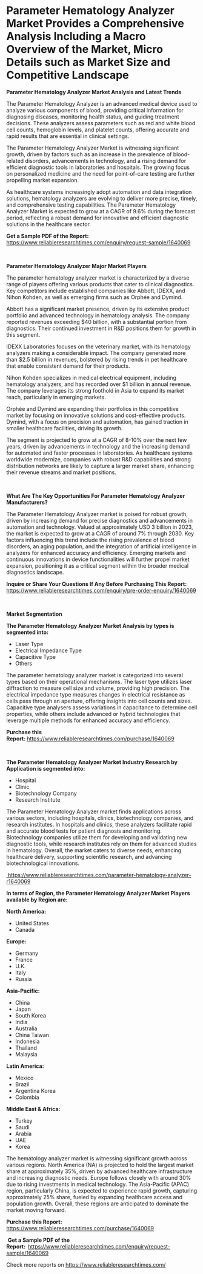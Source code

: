 <p><h1>Parameter Hematology Analyzer Market Provides a Comprehensive Analysis Including a Macro Overview of the Market, Micro Details such as Market Size and Competitive Landscape</h1></p><p><strong>Parameter Hematology Analyzer Market Analysis and Latest Trends</strong></p>
<p><p>The Parameter Hematology Analyzer is an advanced medical device used to analyze various components of blood, providing critical information for diagnosing diseases, monitoring health status, and guiding treatment decisions. These analyzers assess parameters such as red and white blood cell counts, hemoglobin levels, and platelet counts, offering accurate and rapid results that are essential in clinical settings.</p><p>The Parameter Hematology Analyzer Market is witnessing significant growth, driven by factors such as an increase in the prevalence of blood-related disorders, advancements in technology, and a rising demand for efficient diagnostic tools in laboratories and hospitals. The growing focus on personalized medicine and the need for point-of-care testing are further propelling market expansion. </p><p>As healthcare systems increasingly adopt automation and data integration solutions, hematology analyzers are evolving to deliver more precise, timely, and comprehensive testing capabilities. The Parameter Hematology Analyzer Market is expected to grow at a CAGR of 9.6% during the forecast period, reflecting a robust demand for innovative and efficient diagnostic solutions in the healthcare sector.</p></p>
<p><strong>Get a Sample PDF of the Report:&nbsp;</strong> <a href="https://www.reliableresearchtimes.com/enquiry/request-sample/1640069?utm_campaign=3011&utm_medium=2&utm_source=Github&utm_content=ia&utm_term=05032025&utm_id=parameter-hematology-analyzer">https://www.reliableresearchtimes.com/enquiry/request-sample/1640069</a></p>
<p>&nbsp;</p>
<p><strong>Parameter Hematology Analyzer Major Market Players</strong></p>
<p><p>The parameter hematology analyzer market is characterized by a diverse range of players offering various products that cater to clinical diagnostics. Key competitors include established companies like Abbott, IDEXX, and Nihon Kohden, as well as emerging firms such as Orphée and Dymind.</p><p>Abbott has a significant market presence, driven by its extensive product portfolio and advanced technology in hematology analysis. The company reported revenues exceeding $40 billion, with a substantial portion from diagnostics. Their continued investment in R&D positions them for growth in this segment.</p><p>IDEXX Laboratories focuses on the veterinary market, with its hematology analyzers making a considerable impact. The company generated more than $2.5 billion in revenues, bolstered by rising trends in pet healthcare that enable consistent demand for their products. </p><p>Nihon Kohden specializes in medical electrical equipment, including hematology analyzers, and has recorded over $1 billion in annual revenue. The company leverages its strong foothold in Asia to expand its market reach, particularly in emerging markets.</p><p>Orphée and Dymind are expanding their portfolios in this competitive market by focusing on innovative solutions and cost-effective products. Dymind, with a focus on precision and automation, has gained traction in smaller healthcare facilities, driving its growth.</p><p>The segment is projected to grow at a CAGR of 8-10% over the next few years, driven by advancements in technology and the increasing demand for automated and faster processes in laboratories. As healthcare systems worldwide modernize, companies with robust R&D capabilities and strong distribution networks are likely to capture a larger market share, enhancing their revenue streams and market positions.</p></p>
<p>&nbsp;</p>
<p><strong>What Are The Key Opportunities For Parameter Hematology Analyzer Manufacturers?</strong></p>
<p><p>The Parameter Hematology Analyzer market is poised for robust growth, driven by increasing demand for precise diagnostics and advancements in automation and technology. Valued at approximately USD 3 billion in 2023, the market is expected to grow at a CAGR of around 7% through 2030. Key factors influencing this trend include the rising prevalence of blood disorders, an aging population, and the integration of artificial intelligence in analyzers for enhanced accuracy and efficiency. Emerging markets and continuous innovations in device functionalities will further propel market expansion, positioning it as a critical segment within the broader medical diagnostics landscape.</p></p>
<p><strong>Inquire or Share Your Questions If Any Before Purchasing This Report:</strong> <a href="https://www.reliableresearchtimes.com/enquiry/pre-order-enquiry/1640069?utm_campaign=3011&utm_medium=2&utm_source=Github&utm_content=ia&utm_term=05032025&utm_id=parameter-hematology-analyzer">https://www.reliableresearchtimes.com/enquiry/pre-order-enquiry/1640069</a></p>
<p>&nbsp;</p>
<p><strong>Market Segmentation</strong></p>
<p><strong>The Parameter Hematology Analyzer Market Analysis by types is segmented into:</strong></p>
<p><ul><li>Laser Type</li><li>Electrical Impedance Type</li><li>Capacitive Type</li><li>Others</li></ul></p>
<p><p>The parameter hematology analyzer market is categorized into several types based on their operational mechanisms. The laser type utilizes laser diffraction to measure cell size and volume, providing high precision. The electrical impedance type measures changes in electrical resistance as cells pass through an aperture, offering insights into cell counts and sizes. Capacitive type analysers assess variations in capacitance to determine cell properties, while others include advanced or hybrid technologies that leverage multiple methods for enhanced accuracy and efficiency.</p></p>
<p><strong>Purchase this Report:&nbsp;</strong><a href="https://www.reliableresearchtimes.com/purchase/1640069?utm_campaign=3011&utm_medium=2&utm_source=Github&utm_content=ia&utm_term=05032025&utm_id=parameter-hematology-analyzer">https://www.reliableresearchtimes.com/purchase/1640069</a></p>
<p>&nbsp;</p>
<p><strong>The Parameter Hematology Analyzer Market Industry Research by Application is segmented into:</strong></p>
<p><ul><li>Hospital</li><li>Clinic</li><li>Biotechnology Company</li><li>Research Institute</li></ul></p>
<p><p>The Parameter Hematology Analyzer market finds applications across various sectors, including hospitals, clinics, biotechnology companies, and research institutes. In hospitals and clinics, these analyzers facilitate rapid and accurate blood tests for patient diagnosis and monitoring. Biotechnology companies utilize them for developing and validating new diagnostic tools, while research institutes rely on them for advanced studies in hematology. Overall, the market caters to diverse needs, enhancing healthcare delivery, supporting scientific research, and advancing biotechnological innovations.</p></p>
<p><a href="https://www.reliableresearchtimes.com/parameter-hematology-analyzer-r1640069?utm_campaign=3011&utm_medium=2&utm_source=Github&utm_content=ia&utm_term=05032025&utm_id=parameter-hematology-analyzer">&nbsp;https://www.reliableresearchtimes.com/parameter-hematology-analyzer-r1640069</a></p>
<p><strong>In terms of Region, the Parameter Hematology Analyzer Market Players available by Region are:</strong></p>
<p>
    <p> <strong> North America: </strong>
        <ul>
            <li>United States</li>
            <li>Canada</li>
        </ul>
        </p> 
    <p> <strong> Europe: </strong>
        <ul>
            <li>Germany</li>
            <li>France</li>
            <li>U.K.</li>
            <li>Italy</li>
            <li>Russia</li>
        </ul>
        </p> 
    <p> <strong> Asia-Pacific: </strong>
        <ul>
            <li>China</li>
            <li>Japan</li>
            <li>South Korea</li>
            <li>India</li>
            <li>Australia</li>
            <li>China Taiwan</li>
            <li>Indonesia</li>
            <li>Thailand</li>
            <li>Malaysia</li>
        </ul>
        </p> 
    <p> <strong> Latin America: </strong>
        <ul>
            <li>Mexico</li>
            <li>Brazil</li>
            <li>Argentina Korea</li>
            <li>Colombia</li>
        </ul>
        </p> 
    <p> <strong> Middle East & Africa: </strong>
        <ul>
            <li>Turkey</li>
            <li>Saudi</li>
            <li>Arabia</li>
            <li>UAE</li>
            <li>Korea</li>
        </ul>
    </p>
    </p>
<p><p>The hematology analyzer market is witnessing significant growth across various regions. North America (NA) is projected to hold the largest market share at approximately 35%, driven by advanced healthcare infrastructure and increasing diagnostic needs. Europe follows closely with around 30% due to rising investments in medical technology. The Asia-Pacific (APAC) region, particularly China, is expected to experience rapid growth, capturing approximately 25% share, fueled by expanding healthcare access and population growth. Overall, these regions are anticipated to dominate the market moving forward.</p></p>
<p><strong>Purchase this Report: </strong><a href="https://www.reliableresearchtimes.com/purchase/1640069?utm_campaign=3011&utm_medium=2&utm_source=Github&utm_content=ia&utm_term=05032025&utm_id=parameter-hematology-analyzer">https://www.reliableresearchtimes.com/purchase/1640069</a></p>
<p>&nbsp;<strong>Get a Sample PDF of the Report:&nbsp;&nbsp;</strong><a href="https://www.reliableresearchtimes.com/enquiry/request-sample/1640069?utm_campaign=3011&utm_medium=2&utm_source=Github&utm_content=ia&utm_term=05032025&utm_id=parameter-hematology-analyzer">https://www.reliableresearchtimes.com/enquiry/request-sample/1640069</a></p>
<p><strong></strong></p>
<p>Check more reports on <a href="https://www.reliableresearchtimes.com/?utm_campaign=3011&utm_medium=2&utm_source=Github&utm_content=ia&utm_term=05032025&utm_id=parameter-hematology-analyzer">https://www.reliableresearchtimes.com/</a></p>